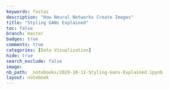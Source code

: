 ```yaml
---
keywords: fastai
description: "How Neural Networks Create Images"
title: "Styling GANs Explained"
toc: false
branch: master
badges: true
comments: true
categories: [Data Visualization]
hide: true
search_exclude: false
image: 
nb_path: _notebooks/2020-10-11-Styling-Gans-Explained.ipynb
layout: notebook
---
```


<!--
#################################################
### THIS FILE WAS AUTOGENERATED! DO NOT EDIT! ###
#################################################
# file to edit: _notebooks/2020-10-11-Styling-Gans-Explained.ipynb
-->

<div class="container" id="notebook-container">
        
</div>
 

